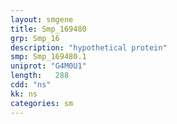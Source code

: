 ```yaml
---
layout: smgene
title: Smp_169480
grp: Smp_16
description: "hypothetical protein"
smp: Smp_169480.1
uniprot: "G4M0U1"
length:   288
cdd: "ns"
kk: ns
categories: sm
---
```

